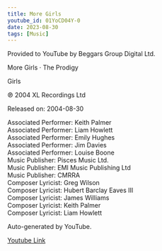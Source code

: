 ```yaml
---
title: More Girls
youtube_id: 01YoCD04Y-0
date: 2023-08-30
tags: [Music]
---
```

Provided to YouTube by Beggars Group Digital Ltd.  

More Girls · The Prodigy  

Girls  

℗ 2004 XL Recordings Ltd  

Released on: 2004-08-30  

Associated  Performer: Keith Palmer  
Associated  Performer: Liam Howlett  
Associated  Performer: Emily Hughes  
Associated  Performer: Jim Davies  
Associated  Performer: Louise Boone  
Music  Publisher: Pisces Music Ltd.  
Music  Publisher: EMI Music Publishing Ltd  
Music  Publisher: CMRRA  
Composer  Lyricist: Greg Wilson  
Composer  Lyricist: Hubert Barclay Eaves III  
Composer  Lyricist: James Williams  
Composer  Lyricist: Keith Palmer  
Composer  Lyricist: Liam Howlett  

Auto-generated by YouTube.  

[Youtube Link](https://www.youtube.com/watch?v=01YoCD04Y-0)  
